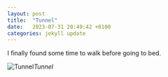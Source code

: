 ```yaml
---
layout: post
title:  "Tunnel"
date:   2023-07-31 20:49:42 +0100
categories: jekyll update
---
```


I finally found some time to walk before going to bed.


![Tunnel](https://lh3.googleusercontent.com/pw/AIL4fc9zsJygo2Y3MI8duxp8fVEDaDfp2sjBtEm1Uf_ZM3eHfLuDfFaTU9ZCXV0nyHJcOCgpDwH-LWIJUnPL_FiUkBHc_7Y7gi03UI3fsCBedqjiQlG9qyE=w2400)*Tunnel*&nbsp;



[jekyll-docs]: https://jekyllrb.com/docs/home
[jekyll-gh]:   https://github.com/jekyll/jekyll
[jekyll-talk]: https://talk.jekyllrb.com/


